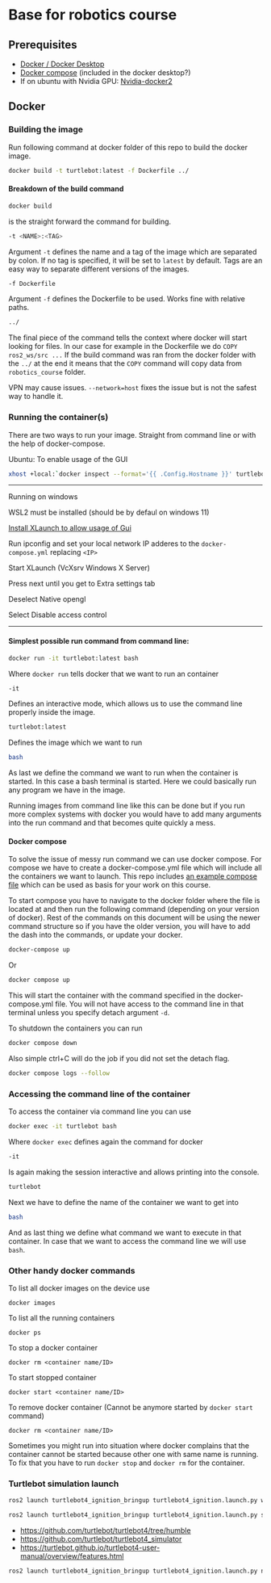 # Base for robotics course



## Prerequisites

- [Docker / Docker Desktop](https://docs.docker.com/desktop/)
- [Docker compose](https://docs.docker.com/compose/install/) (included in the docker desktop?)
- If on ubuntu with Nvidia GPU: [Nvidia-docker2](https://docs.nvidia.com/datacenter/cloud-native/container-toolkit/latest/install-guide.html#setting-up-nvidia-container-toolkit)


## Docker


### Building the image

Run following command at docker folder of this repo to build the docker image.

``` bash
docker build -t turtlebot:latest -f Dockerfile ../
```

#### Breakdown of the build command

``` bash
docker build
```

is the straight forward the command for building.

``` bash
-t <NAME>:<TAG>
```

Argument `-t` defines the name and a tag of the image which are separated by colon. If no tag is specified, it will be set to `latest` by default. Tags are an easy way to separate different versions of the images.

``` bash
-f Dockerfile
```

Argument `-f` defines the Dockerfile to be used. Works fine with relative paths.

``` bash
../
```

The final piece of the command tells the context where docker will start looking for files. In our case for example in the Dockerfile we do `COPY ros2_ws/src ...` If the build command was ran from the docker folder with the `../` at the end it means that the `COPY` command will copy data from `robotics_course` folder.


VPN may cause issues. `--network=host` fixes the issue but is not the safest way to handle it.

### Running the container(s)

There are two ways to run your image. Straight from command line or with the help of docker-compose.

Ubuntu: To enable usage of the GUI
``` bash
xhost +local:`docker inspect --format='{{ .Config.Hostname }}' turtlebot`

```

----
Running on windows

WSL2 must be installed (should be by defaul on windows 11)

[Install XLaunch to allow usage of Gui](https://medium.com/@potatowagon/how-to-use-gui-apps-in-linux-docker-container-from-windows-host-485d3e1c64a3)

Run ipconfig and set your local network IP adderes to the `docker-compose.yml` replacing `<IP>`

Start XLaunch (VcXsrv Windows X Server)

Press next until you get to Extra settings tab

Deselect Native opengl

Select Disable access control

----

#### Simplest possible run command from command line:

``` bash
docker run -it turtlebot:latest bash
```

Where `docker run` tells docker that we want to run an container

``` bash
-it
```
Defines an interactive mode, which allows us to use the command line properly inside the image.

``` bash
turtlebot:latest
```
Defines the image which we want to run

``` bash
bash
```
As last we define the command we want to run when the container is started. In this case a bash terminal is started. Here we could basically run any program we have in the image.

Running images from command line like this can be done but if you run more complex systems with docker you would have to add many arguments into the run command and that becomes quite quickly a mess.

#### Docker compose

To solve the issue of messy run command we can use docker compose. For compose we have to create a docker-compose.yml file which will include all the containers we want to launch. This repo includes [an example compose file](docker/docker-compose.yml) which can be used as basis for your work on this course.

To start compose you have to navigate to the docker folder where the file is located at and then run the following command (depending on your version of docker). Rest of the commands on this document will be using the newer command structure so if you have the older version, you will have to add the dash into the commands, or update your docker.

``` bash
docker-compose up
```
Or 
``` bash
docker compose up
```

This will start the container with the command specified in the docker-compose.yml file. You will not have access to the command line in that terminal unless you specify detach argument `-d`.

To shutdown the containers you can run 
``` bash
docker compose down
```
Also simple ctrl+C will do the job if you did not set the detach flag.


``` bash
docker compose logs --follow
```

### Accessing the command line of the container

To access the container via command line you can use
``` bash
docker exec -it turtlebot bash
```

Where `docker exec` defines again the command for docker

``` bash
-it
```
Is again making the session interactive and allows printing into the console.

``` bash
turtlebot
```
Next we have to define the name of the container we want to get into

``` bash
bash
```
And as last thing we define what command we want to execute in that container. In case that we want to access the command line we will use `bash`. 

### Other handy docker commands

To list all docker images on the device use

```
docker images
```

To list all the running containers

```
docker ps
```

To stop a docker container

```
docker rm <container name/ID>
```

To start stopped container

```
docker start <container name/ID>
```

To remove docker container (Cannot be anymore started by `docker start` command)

```
docker rm <container name/ID>
```


Sometimes you might run into situation where docker complains that the container cannot be started because other one with same name is running. To fix that you have to run `docker stop` and `docker rm` for the container.



### Turtlebot simulation launch

``` bash
ros2 launch turtlebot4_ignition_bringup turtlebot4_ignition.launch.py world:=maze
```


``` bash
ros2 launch turtlebot4_ignition_bringup turtlebot4_ignition.launch.py slam:=true nav:=true world:=maze
```




- https://github.com/turtlebot/turtlebot4/tree/humble
- https://github.com/turtlebot/turtlebot4_simulator
- https://turtlebot.github.io/turtlebot4-user-manual/overview/features.html



``` bash
ros2 launch turtlebot4_ignition_bringup turtlebot4_ignition.launch.py nav2:=true world:=maze map:=/maze.yaml localization:=true rviz:=true
```


